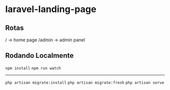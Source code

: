# laravel-landing-page

## Rotas

/ -> home page
/admin -> admin panel

## Rodando Localmente

<code>npm install</code>
<code>npm run watch</code>

<hr/>
<code>php artisan migrate:install</code>
<code>php artisan migrate:fresh</code>
<code>php artisan serve</code>
